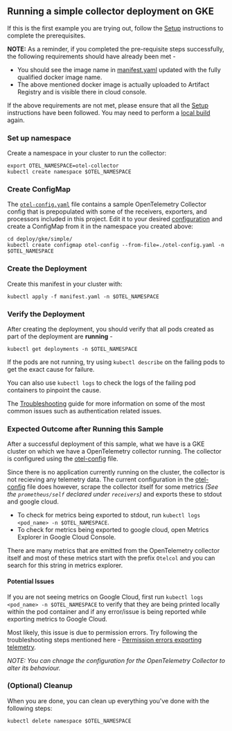 ## Running a simple collector deployment on GKE

If this is the first example you are trying out, follow the [Setup](../setup.md) instructions to
complete the prerequisites.

**NOTE:** As a reminder, if you completed the pre-requisite steps successfully, the following requirements should have already been met - 
 - You should see the image name in [manifest.yaml](./manifest.yaml) updated with the fully qualified docker image name. 
 - The above mentioned docker image is actually uploaded to Artifact Registry and is visible there in cloud console.

If the above requirements are not met, please ensure that all the [Setup](../setup.md) instructions have been followed. You may need to perform a [local build](../../../build/local/README.md) again.

### Set up namespace

Create a namespace in your cluster to run the collector:

```
export OTEL_NAMESPACE=otel-collector
kubectl create namespace $OTEL_NAMESPACE
```

### Create ConfigMap

The [`otel-config.yaml`](otel-config.yaml) file contains a sample OpenTelemetry Collector config that is
prepopulated with some of the receivers, exporters, and processors included in this project. Edit it to
your desired [configuration](https://opentelemetry.io/docs/collector/configuration/) and create a ConfigMap
from it in the namespace you created above:

```
cd deploy/gke/simple/
kubectl create configmap otel-config --from-file=./otel-config.yaml -n $OTEL_NAMESPACE
```

### Create the Deployment

Create this manifest in your cluster with:

```
kubectl apply -f manifest.yaml -n $OTEL_NAMESPACE
```

### Verify the Deployment

After creating the deployment, you should verify that all pods created as part of the deployment are **running** - 

```
kubectl get deployments -n $OTEL_NAMESPACE
``` 

If the pods are not running, try using `kubectl describe` on the failing pods to get the exact cause for failure.

You can also use `kubectl logs` to check the logs of the failing pod containers to pinpoint the cause. 

The [Troubleshooting](../troubleshooting.md) guide for more information on some of the most common issues such as authentication related issues. 

### Expected Outcome after Running this Sample

After a successful deployment of this sample, what we have is a GKE cluster on which we have a OpenTelemetry collector running. The collector is configured using the [otel-config](./otel-config.yaml) file. 

Since there is no application currently running on the cluster, the collector is not recieving any telemetry data. The current configuration in the [otel-config](./otel-config.yaml) file does however, scrape the collector itself for some metrics *(See the `prometheus/self` declared under `receivers`)* and exports these to stdout and google cloud. 

 - To check for metrics being exported to stdout, run `kubectl logs <pod_name> -n $OTEL_NAMESPACE`.
 - To check for metrics being exported to google cloud, open Metrics Explorer in Google Cloud Console. 

 There are many metrics that are emitted from the OpenTelemetry collector itself and most of these metrics start with the prefix `Otelcol` and you can search for this string in metrics explorer. 

#### Potential Issues 
If you are not seeing metrics on Google Cloud, first run `kubectl logs <pod_name> -n $OTEL_NAMESPACE` to verify that they are being printed locally within the pod container and if any error/issue is being reported while exporting metrics to Google Cloud. 

Most likely, this issue is due to permission errors. Try following the troubleshooting steps mentioned here - [Permission errors exporting telemetry](../troubleshooting.md#permission-errors-exporting-telemetry).

*NOTE: You can chnage the configuration for the OpenTelemetry Collector to alter its behaviour.*

### (Optional) Cleanup

When you are done, you can clean up everything you've done with the following steps:

```
kubectl delete namespace $OTEL_NAMESPACE
```